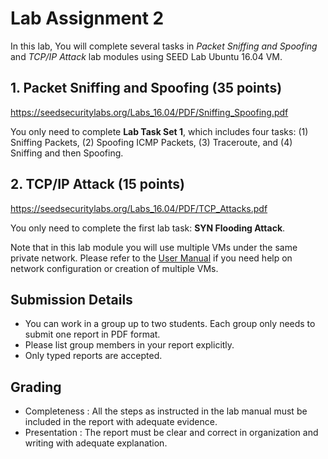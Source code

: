 # Lab Assignment 2

In this lab, You will complete several tasks in _Packet Sniffing and Spoofing_ and _TCP/IP Attack_ lab modules using SEED Lab Ubuntu 16.04 VM.

## 1. Packet Sniffing and Spoofing (35 points)

https://seedsecuritylabs.org/Labs_16.04/PDF/Sniffing_Spoofing.pdf

You only need to complete **Lab Task Set 1**, which includes four tasks: (1) Sniffing Packets, (2) Spoofing ICMP Packets, (3) Traceroute, and (4) Sniffing and then Spoofing.

## 2. TCP/IP Attack (15 points)

https://seedsecuritylabs.org/Labs_16.04/PDF/TCP_Attacks.pdf

You only need to complete the first lab task: **SYN Flooding Attack**.

Note that in this lab module you will use multiple VMs under the same private network. Please refer to the [User Manual](http://www.cis.syr.edu/~wedu/seed/Labs_16.04/Documents/SEEDVM_VirtualBoxManual.pdf) if you need help on network configuration or creation of multiple VMs.

## Submission Details

- You can work in a group up to two students. Each group only needs to submit one report in PDF format.
- Please list group members in your report explicitly.
- Only typed reports are accepted.

## Grading

- Completeness : All the steps as instructed in the lab manual must be included in the report with adequate evidence.
- Presentation : The report must be clear and correct in organization and writing with adequate explanation.
